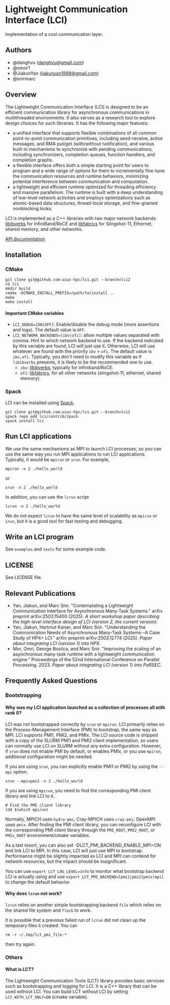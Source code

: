 # Lightweight Communication Interface (LCI)
Implementation of a cool communication layer.

## Authors

- \@danghvu (danghvu@gmail.com)
- \@omor1
- \@JiakunYan (jiakunyan1998@gmail.com)
- \@snirmarc

## Overview

The Lightweight Communication Interface (LCI) is designed to be an efficient communication library
for asynchronous communications in multithreaded environments. It also serves as a research tool to 
explore design choices for such libraries. It has the following major features:
- a unified interface that supports flexible combinations of all common point-to-point 
  communication primitives, including send-receive, active messages, and 
  RMA put/get (with/without notification), and various built-in mechanisms to synchronize 
  with pending communications, including synchronizers, completion queues, function handlers, 
  and completion graphs.
- a flexible interface offers both a simple starting point for users to program and a wide range of options 
  for them to incrementally fine-tune the communication resources and runtime behaviors, 
  minimizing potential interference between communication and computation.
- a lightweight and efficient runtime optimized for threading efficiency and massive parallelism. 
  The runtime is built with a deep understanding of low-level network activities and employs optimizations 
  such as atomic-based data structures, thread-local storage, and fine-grained nonblocking locks.

LCI is implemented as a C++ libraries with two major network backends: 
[libibverbs](https://github.com/linux-rdma/rdma-core/blob/master/Documentation/libibverbs.md) for InfiniBand/RoCE and 
[libfabrics](https://ofiwg.github.io/libfabric/) for Slingshot-11, Ethernet, shared memory, and other networks.

[API documentation](https://uiuc-hpc.github.io/lci/html/modules.html)

## Installation
### CMake

```
git clone git@github.com:uiuc-hpc/lci.git --branch=lci2
cd lci
mkdir build
cmake -DCMAKE_INSTALL_PREFIX=/path/to/install ..
make
make install
```

#### Important CMake variables
- `LCI_DEBUG=[ON|OFF]`: Enable/disable the debug mode (more assertions and logs).
  The default value is `OFF`.
- `LCI_NETWORK_BACKENDS=[ibv|ofi]`: allow multiple values separated with comma.
  Hint to which network backend to use. 
  If the backend indicated by this variable are found, LCI will just use it.
  Otherwise, LCI will use whatever are found with the priority `ibv` > `ofi`.
  The default value is `ibv,ofi`. Typically, you don't need to
  modify this variable as if `libibverbs` presents, it is likely to be the recommended one to use.
  - `ibv`: [libibverbs](https://github.com/linux-rdma/rdma-core/blob/master/Documentation/libibverbs.md), 
    typically for infiniband/RoCE.
  - `ofi`: [libfabrics](https://ofiwg.github.io/libfabric/), 
    for all other networks (slingshot-11, ethernet, shared memory). 

### Spack
LCI can be installed using [Spack](https://spack.io/).
```
git clone git@github.com:uiuc-hpc/lci.git --branch=lci2
spack repo add lci/contrib/spack
spack install lci
```

## Run LCI applications

We use the same mechanisms as MPI to launch LCI processes, so you can use the same way
you run MPI applications to run LCI applications. Typically, it would be `mpirun` or
`srun`. For example,
```
mpirun -n 2 ./hello_world
```
or
```
srun -n 2 ./hello_world
```

In addition, you can use the `lcrun` script
```
lcrun -n 2 ./hello_world
```

We do not expect `lcrun` to have the same level of scalability as `mpirun` or `srun`,
but it is a good tool for fast testing and debugging.

## Write an LCI program

See `examples` and `tests` for some example code.

## LICENSE
See LICENSE file.

## Relevant Publications
- Yan, Jiakun, and Marc Snir. "Contemplating a Lightweight Communication Interface for Asynchronous Many-Task Systems." arXiv preprint arXiv:2503.15400 (2025). *A short workshop paper describing the high-level interface design of LCI (version 2, the current version).*
- Yan, Jiakun, Hartmut Kaiser, and Marc Snir. "Understanding the Communication Needs of Asynchronous Many-Task Systems--A Case Study of HPX+ LCI." arXiv preprint arXiv:2503.12774 (2025). *Paper about integrating LCI (version 1) into HPX.*
- Mor, Omri, George Bosilca, and Marc Snir. "Improving the scaling of an asynchronous many-task runtime with a lightweight communication engine." Proceedings of the 52nd International Conference on Parallel Processing. 2023. *Paper about integrating LCI (version 1) into PaRSEC.*

## Frequently Asked Questions
### Bootstrapping
#### Why was my LCI application launched as a collection of processes all with rank 0?
LCI was not bootstrapped correctly by `srun` or `mpirun`. LCI primarily relies on the
Process-Management Interface (PMI) to bootstrap, the same way as MPI. LCI supports
PMI1, PMI2, and PMIx. The LCI source code is shipped with a copy of the SLURM PMI1
and PMI2 client implementation, so users can normally use LCI on SLURM without any
extra configuration. However, if `srun` does not enable PMI by default, or
enables PMIx, or you use `mpirun`, additional configuration might be needed.

If you are using `srun`, you can explicitly enable PMI1 or PMI2 by using the `--mpi`
option.
```
srun --mpi=pmi2 -n 2 ./hello_world
```

If you are using `mpirun`, you need to find the corresponding PMI client library
and link LCI to it.
```
# Find the PMI client library
ldd $(which mpirun)
```

Normally, MPICH uses `hydra-pmi`; Cray-MPICH uses `cray-pmi`; OpenMPI uses `pmix`.
After finding the PMI client library, you can reconfigure LCI with the corresponding
PMI client library through the `PMI_ROOT`, `PMI2_ROOT`, or `PMIx_ROOT` environment/cmake
variables.

As a last resort, you can also set -DLCT_PMI_BACKEND_ENABLE_MPI=ON and link LCI to MPI. 
In this case, LCI will just use MPI to bootstrap. Performance might be slightly impacted 
as LCI and MPI can contend for network resources, but the impact should be insignificant.

You can use `export LCT_LOG_LEVEL=info` to monitor what bootstrap backend LCI is actually using 
and use `export LCT_PMI_BACKEND=[pmi1|pmi2|pmix|mpi]` to change the default behavior.

#### Why does `lcrun` not work?
`lcrun` relies on another simple bootstrapping backend `file` which relies on the shared file
system and `flock` to work.

It is possible that a previous failed run of `lcrun` did not clean up the temporary files
it created. You can
```
rm -r ~/.tmp/lct_pmi_file-*
```
then try again.

### Others
#### What is LCT?
The Lightweight Communication Tools (LCT) library provides basic services such as bootstrapping
and logging for LCI. It is a C++ library that can be used without LCI. You can build LCT without
LCI by setting `LCI_WITH_LCT_ONLY=ON` (cmake variable).
